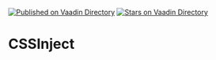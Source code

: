 [![Published on Vaadin  Directory](https://img.shields.io/badge/Vaadin%20Directory-published-00b4f0.svg)](https://vaadin.com/directory/component/cssinject)
[![Stars on Vaadin Directory](https://img.shields.io/vaadin-directory/star/cssinject.svg)](https://vaadin.com/directory/component/cssinject)

# CSSInject
